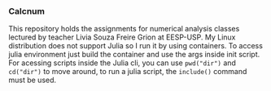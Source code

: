### Calcnum
This repository holds the assignments for numerical analysis classes lectured by teacher Livia Souza Freire Grion at EESP-USP. My Linux distribution does not support Julia so I run it by using containers. To access julia environment just build the container and use the args inside init script. For acessing scripts inside the Julia cli, you can use `pwd("dir")` and `cd("dir")` to move around, to run a julia script, the `include()` command must be used.
